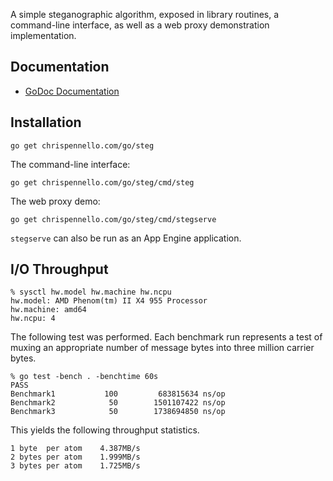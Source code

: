 A simple steganographic algorithm, exposed in library routines, a
command-line interface, as well as a web proxy demonstration
implementation.

Documentation
-------------
 - [GoDoc Documentation](https://godoc.org/chrispennello.com/go/steg)

Installation
------------
    go get chrispennello.com/go/steg

The command-line interface:

    go get chrispennello.com/go/steg/cmd/steg

The web proxy demo:

    go get chrispennello.com/go/steg/cmd/stegserve

`stegserve` can also be run as an App Engine application.

I/O Throughput
--------------
    % sysctl hw.model hw.machine hw.ncpu
    hw.model: AMD Phenom(tm) II X4 955 Processor
    hw.machine: amd64
    hw.ncpu: 4

The following test was performed.  Each benchmark run represents a test
of muxing an appropriate number of message bytes into three million
carrier bytes.

    % go test -bench . -benchtime 60s
    PASS
    Benchmark1           100         683815634 ns/op
    Benchmark2            50        1501107422 ns/op
    Benchmark3            50        1738694850 ns/op

This yields the following throughput statistics.

    1 byte  per atom    4.387MB/s
    2 bytes per atom    1.999MB/s
    3 bytes per atom    1.725MB/s
